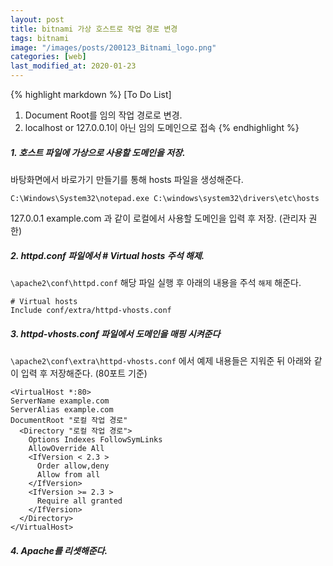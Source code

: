 ```yaml
---
layout: post
title: bitnami 가상 호스트로 작업 경로 변경
tags: bitnami
image: "/images/posts/200123_Bitnami_logo.png"
categories: [web]
last_modified_at: 2020-01-23
---
```


{% highlight markdown %}
[To Do List]

1. Document Root를 임의 작업 경로로 변경.
2. localhost or 127.0.0.1이 아닌 임의 도메인으로 접속
{% endhighlight %}

##### 1. 호스트 파일에 가상으로 사용할 도메인을 저장.

바탕화면에서 바로가기 만들기를 통해 hosts 파일을 생성해준다.

```
C:\Windows\System32\notepad.exe C:\windows\system32\drivers\etc\hosts
```

127.0.0.1 example.com 과 같이 로컬에서 사용할 도메인을 입력 후 저장. (관리자 권한)

##### 2. httpd.conf 파일에서 # Virtual hosts 주석 해제.

`\apache2\conf\httpd.conf` 해당 파일 실행 후 아래의 내용을 주석 `해제` 해준다.

```
# Virtual hosts
Include conf/extra/httpd-vhosts.conf
```

##### 3. httpd-vhosts.conf 파일에서 도메인을 매핑 시켜준다

`\apache2\conf\extra\httpd-vhosts.conf` 에서 예제 내용들은 지워준 뒤 아래와 같이 입력 후 저장해준다. (80포트 기준)

```
<VirtualHost *:80>
ServerName example.com
ServerAlias example.com
DocumentRoot "로컬 작업 경로"
  <Directory "로컬 작업 경로">
    Options Indexes FollowSymLinks
    AllowOverride All
    <IfVersion < 2.3 >
      Order allow,deny
      Allow from all
    </IfVersion>
    <IfVersion >= 2.3 >
      Require all granted
    </IfVersion>
  </Directory>
</VirtualHost>
```

##### 4. Apache를 리셋해준다.
